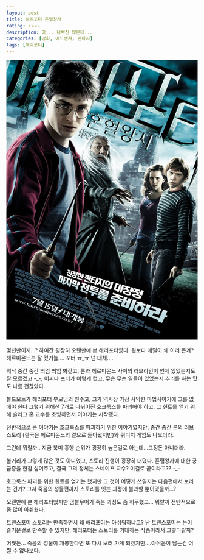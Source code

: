 ```yaml
---
layout: post
title: 해리포터 혼혈왕자
rating: ⭐️⭐️⭐️☆
description: 아... 나쁘진 않은데...
categories: [영화, 어드벤쳐, 판타지]
tags: [해리포터]
---
```


![해리포터 혼혈왕자](../../img/2009/harryporter_half_blood_prince.jpg)

몇년만이지...? 하여간 굉장히 오랜만에 본 해리포터였다.
뭣보다 애덜이 왜 이리 큰겨? 헤르미온느는 잘 컸거늘.... 포터 ㅠ_ㅠ 넌 대체.... 

워낙 중간 중간 띄엄 띄엄 봐갖고, 론과 헤르미온느 사이의 러브라인이 언제 있었는지도 잘 모르겠고 -_-;
어쩌다 포터가 이렇게 컸고, 무슨 무슨 일들이 있었는지 추리를 하는 맛도 나름 괜찮았다.

볼드모트가 해리포터 부모님의 원수고, 그가 역사상 가장 사악한 마법사이기에 그를 없애야 한다
그렇기 위해선  7개로 나뉘어진 호크룩스를 파괴해야 하고, 그 힌트를 얻기 위해 슬러그 혼 교수를 초빙하면서 이야기는 시작됐다.

전반적으로 큰 이야기는 호크룩스를 파괴하기 위한 이야기였지만, 중간 중간 론의 러브스토리 (결국은 헤르미온느의 곁으로 돌아왔지만)와 쿼디치 게임도 나오더라.

그런데 뭐랄까...지금 북미 흥행 순위가 굉장히 높은걸로 아는데...그정돈 아니더라.

볼거리가 그렇게 많은 것도 아니었고, 스토리 진행이 굉장히 더뎠다. 혼혈왕자에 대한 궁금증을 한참 심어주고, 결국 그의 정체는 스네이프 교수? 이걸로 끝이라고?? -_- 

호크룩스 파괴를 위한 힌트를 얻기는 했지만 그 것이 어떻게 쓰일지는 다음편에서 보라는 건가? 그저 죽음의 성물편까지 스토리를 잇는 과정에 불과할 뿐이었을까...?

오랜만에 본 해리포터였지만  덤블무어가 죽는 과정도 좀 허무했고... 뭐랄까 전반적으로 좀 많이 아쉬웠다.

트랜스포머 스토리는 만족하면서 왜 해리포터는 아쉬워하냐고? 난 트랜스포머는 눈이 즐거운걸로 만족할 수 있지만, 해리포터는 스토리를 기대하는 작품이라서 그렇다랄까?

어쨋든... 죽음의 성물이 개봉한다면 또 다시 보러 가게 되겠지만....아쉬움이 남는건 어쩔 수 없나보다.